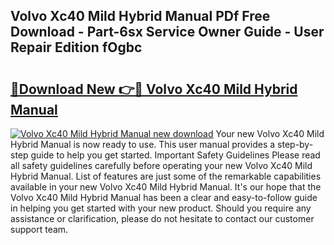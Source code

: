 ## Volvo Xc40 Mild Hybrid Manual PDf Free Download - Part-6sx Service Owner Guide - User Repair Edition fOgbc

# <h2><a href="http://cf22758.oget.top/?id=Volvo+Xc40+Mild+Hybrid+Manual">🔗Download New 👉🔴 Volvo Xc40 Mild Hybrid Manual</a></h2>

[![Volvo Xc40 Mild Hybrid Manual new download](https://i.imgur.com/5g1atiW.png)](http://cf22758.oget.top/?id=Volvo+Xc40+Mild+Hybrid+Manual)
Your new Volvo Xc40 Mild Hybrid Manual is now ready to use. This user manual provides a step-by-step guide to help you get started. Important Safety Guidelines Please read all safety guidelines carefully before operating your new Volvo Xc40 Mild Hybrid Manual. List of features are just some of the remarkable capabilities available in your new Volvo Xc40 Mild Hybrid Manual. It's our hope that the Volvo Xc40 Mild Hybrid Manual has been a clear and easy-to-follow guide in helping you get started with your new product. Should you require any assistance or clarification, please do not hesitate to contact our customer support team.
